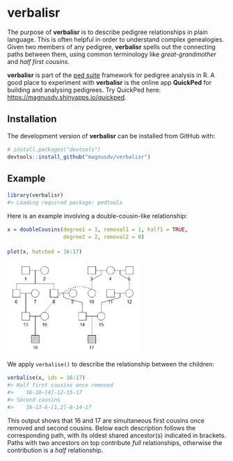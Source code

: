 
<!-- README.md is generated from README.Rmd. Please edit that file -->

# verbalisr

<!-- badges: start -->
<!-- badges: end -->

The purpose of **verbalisr** is to describe pedigree relationships in
plain language. This is often helpful in order to understand complex
genealogies. Given two members of any pedigree, **verbalisr** spells out
the connecting paths between them, using common terminology like
*great-grandmother* and *half first cousins*.

**verbalisr** is part of the [ped
suite](https://magnusdv.github.io/pedsuite/) framework for pedigree
analysis in R. A good place to experiment with **verbalisr** is the
online app **QuickPed** for building and analysing pedigrees. Try
QuickPed here: <https://magnusdv.shinyapps.io/quickped>.

## Installation

The development version of **verbalisr** can be installed from GitHub
with:

``` r
# install.packages("devtools")
devtools::install_github("magnusdv/verbalisr")
```

## Example

``` r
library(verbalisr)
#> Loading required package: pedtools
```

Here is an example involving a double-cousin-like relationship:

``` r
x = doubleCousins(degree1 = 1, removal1 = 1, half1 = TRUE,
                  degree2 = 2, removal2 = 0)

plot(x, hatched = 16:17)
```

<img src="man/figures/README-dblcous-1.png" width="60%" />

We apply `verbalise()` to describe the relationship between the
children:

``` r
verbalise(x, ids = 16:17)
#> Half first cousins once removed
#>    16-10-[4]-12-15-17
#> Second cousins
#>    16-13-6-[1,2]-8-14-17
```

This output shows that 16 and 17 are simultaneous first cousins once
removed and second cousins. Below each description follows the
corresponding path, with its oldest shared ancestor(s) indicated in
brackets. Paths with two ancestors on top contribute *full*
relationships, otherwise the contribution is a *half* relationship.
